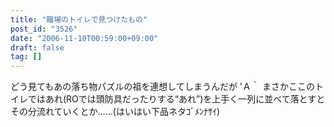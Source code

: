 ```yaml
---
title: "職場のトイレで見つけたもの"
post_id: "3526"
date: "2006-11-10T00:59:00+09:00"
draft: false
tag: []
---
```



どう見てもあの落ち物パズルの祖を連想してしまうんだが 'Ａ｀ まさかここのトイレではあれ(ROでは頭防具だったりする“あれ”)を上手く一列に並べて落とすとその分流れていくとか……(はいはい下品ネタｺﾞﾒﾝﾅｻｲ)
